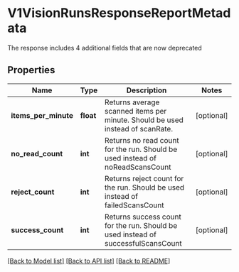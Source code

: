 # V1VisionRunsResponseReportMetadata

The response includes 4 additional fields that are now deprecated
## Properties
Name | Type | Description | Notes
------------ | ------------- | ------------- | -------------
**items_per_minute** | **float** | Returns average scanned items per minute. Should be used instead of scanRate. | [optional] 
**no_read_count** | **int** | Returns no read count for the run. Should be used instead of noReadScansCount | [optional] 
**reject_count** | **int** | Returns reject count for the run. Should be used instead of failedScansCount | [optional] 
**success_count** | **int** | Returns success count for the run. Should be used instead of successfulScansCount | [optional] 

[[Back to Model list]](../README.md#documentation-for-models) [[Back to API list]](../README.md#documentation-for-api-endpoints) [[Back to README]](../README.md)


